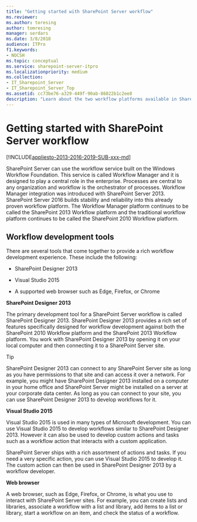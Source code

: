 ```yaml
---
title: "Getting started with SharePoint Server workflow"
ms.reviewer: 
ms.author: toresing
author: tomresing
manager: serdars
ms.date: 3/8/2018
audience: ITPro
f1.keywords:
- NOCSH
ms.topic: conceptual
ms.service: sharepoint-server-itpro
ms.localizationpriority: medium
ms.collection:
- IT_Sharepoint_Server
- IT_Sharepoint_Server_Top
ms.assetid: cc73be76-a329-449f-90ab-86822b1c2ee8
description: "Learn about the two workflow platforms available in SharePoint Server and the tools for working with them."
---
```


# Getting started with SharePoint Server workflow

[!INCLUDE[appliesto-2013-2016-2019-SUB-xxx-md](../includes/appliesto-2013-2016-2019-SUB-xxx-md.md)]
  
SharePoint Server can use the workflow service built on the Windows Workflow Foundation. This service is called Workflow Manager and it is designed to play a central role in the enterprise. Processes are central to any organization and workflow is the orchestrator of processes. Workflow Manager integration was introduced with SharePoint Server 2013. SharePoint Server 2016 builds stability and reliability into this already proven workflow platform. The Workflow Manager platform continues to be called the SharePoint 2013 Workflow platform and the traditional workflow platform continues to be called the SharePoint 2010 Workflow platform.
  
## Workflow development tools

There are several tools that come together to provide a rich workflow development experience. These include the following:
  
- SharePoint Designer 2013
    
- Visual Studio 2015
    
- A supported web browser such as Edge, Firefox, or Chrome
    
 **SharePoint Designer 2013**
  
The primary development tool for a SharePoint Server workflow is called SharePoint Designer 2013. SharePoint Designer 2013 provides a rich set of features specifically designed for workflow development against both the SharePoint 2010 Workflow platform and the SharePoint 2013 Workflow platform. You work with SharePoint Designer 2013 by opening it on your local computer and then connecting it to a SharePoint Server site. 
  
> [!TIP]
> SharePoint Designer 2013 can connect to any SharePoint Server site as long as you have permissions to that site and can access it over a network. For example, you might have SharePoint Designer 2013 installed on a computer in your home office and SharePoint Server might be installed on a server at your corporate data center. As long as you can connect to your site, you can use SharePoint Designer 2013 to develop workflows for it. 
  
 **Visual Studio 2015**
  
Visual Studio 2015 is used in many types of Microsoft development. You can use Visual Studio 2015 to develop workflows similar to SharePoint Designer 2013. However it can also be used to develop custom actions and tasks such as a workflow action that interacts with a custom application. 
  
SharePoint Server ships with a rich assortment of actions and tasks. If you need a very specific action, you can use Visual Studio 2015 to develop it. The custom action can then be used in SharePoint Designer 2013 by a workflow developer. 
  
 **Web browser**
  
A web browser, such as Edge, Firefox, or Chrome, is what you use to interact with SharePoint Server sites. For example, you can create lists and libraries, associate a workflow with a list and library, add items to a list or library, start a workflow on an item, and check the status of a workflow. 
  

